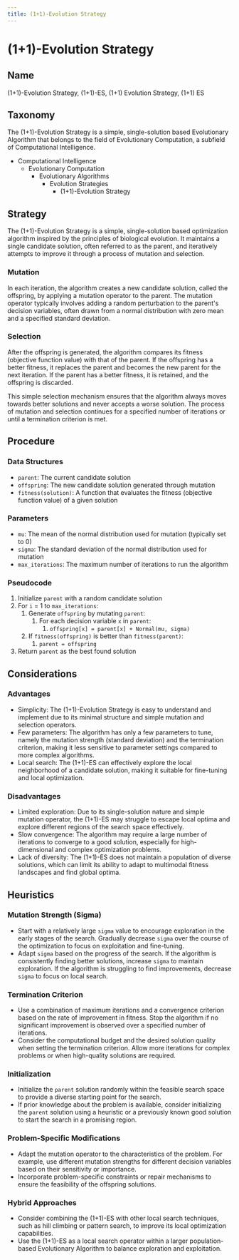 ```yaml
---
title: (1+1)-Evolution Strategy
---
```

# (1+1)-Evolution Strategy

## Name

(1+1)-Evolution Strategy, (1+1)-ES, (1+1) Evolution Strategy, (1+1) ES

## Taxonomy

The (1+1)-Evolution Strategy is a simple, single-solution based Evolutionary Algorithm that belongs to the field of Evolutionary Computation, a subfield of Computational Intelligence.

- Computational Intelligence
  - Evolutionary Computation
    - Evolutionary Algorithms
      - Evolution Strategies
        - (1+1)-Evolution Strategy

## Strategy

The (1+1)-Evolution Strategy is a simple, single-solution based optimization algorithm inspired by the principles of biological evolution. It maintains a single candidate solution, often referred to as the parent, and iteratively attempts to improve it through a process of mutation and selection.

### Mutation

In each iteration, the algorithm creates a new candidate solution, called the offspring, by applying a mutation operator to the parent. The mutation operator typically involves adding a random perturbation to the parent's decision variables, often drawn from a normal distribution with zero mean and a specified standard deviation.

### Selection

After the offspring is generated, the algorithm compares its fitness (objective function value) with that of the parent. If the offspring has a better fitness, it replaces the parent and becomes the new parent for the next iteration. If the parent has a better fitness, it is retained, and the offspring is discarded.

This simple selection mechanism ensures that the algorithm always moves towards better solutions and never accepts a worse solution. The process of mutation and selection continues for a specified number of iterations or until a termination criterion is met.

## Procedure

### Data Structures

- `parent`: The current candidate solution
- `offspring`: The new candidate solution generated through mutation
- `fitness(solution)`: A function that evaluates the fitness (objective function value) of a given solution

### Parameters

- `mu`: The mean of the normal distribution used for mutation (typically set to 0)
- `sigma`: The standard deviation of the normal distribution used for mutation
- `max_iterations`: The maximum number of iterations to run the algorithm

### Pseudocode

1. Initialize `parent` with a random candidate solution
2. For `i` = 1 to `max_iterations`:
   1. Generate `offspring` by mutating `parent`:
      1. For each decision variable `x` in `parent`:
         1. `offspring[x] = parent[x] + Normal(mu, sigma)`
   2. If `fitness(offspring)` is better than `fitness(parent)`:
      1. `parent = offspring`
3. Return `parent` as the best found solution

## Considerations

### Advantages

- Simplicity: The (1+1)-Evolution Strategy is easy to understand and implement due to its minimal structure and simple mutation and selection operators.
- Few parameters: The algorithm has only a few parameters to tune, namely the mutation strength (standard deviation) and the termination criterion, making it less sensitive to parameter settings compared to more complex algorithms.
- Local search: The (1+1)-ES can effectively explore the local neighborhood of a candidate solution, making it suitable for fine-tuning and local optimization.

### Disadvantages

- Limited exploration: Due to its single-solution nature and simple mutation operator, the (1+1)-ES may struggle to escape local optima and explore different regions of the search space effectively.
- Slow convergence: The algorithm may require a large number of iterations to converge to a good solution, especially for high-dimensional and complex optimization problems.
- Lack of diversity: The (1+1)-ES does not maintain a population of diverse solutions, which can limit its ability to adapt to multimodal fitness landscapes and find global optima.

## Heuristics

### Mutation Strength (Sigma)

- Start with a relatively large `sigma` value to encourage exploration in the early stages of the search. Gradually decrease `sigma` over the course of the optimization to focus on exploitation and fine-tuning.
- Adapt `sigma` based on the progress of the search. If the algorithm is consistently finding better solutions, increase `sigma` to maintain exploration. If the algorithm is struggling to find improvements, decrease `sigma` to focus on local search.

### Termination Criterion

- Use a combination of maximum iterations and a convergence criterion based on the rate of improvement in fitness. Stop the algorithm if no significant improvement is observed over a specified number of iterations.
- Consider the computational budget and the desired solution quality when setting the termination criterion. Allow more iterations for complex problems or when high-quality solutions are required.

### Initialization

- Initialize the `parent` solution randomly within the feasible search space to provide a diverse starting point for the search.
- If prior knowledge about the problem is available, consider initializing the `parent` solution using a heuristic or a previously known good solution to start the search in a promising region.

### Problem-Specific Modifications

- Adapt the mutation operator to the characteristics of the problem. For example, use different mutation strengths for different decision variables based on their sensitivity or importance.
- Incorporate problem-specific constraints or repair mechanisms to ensure the feasibility of the offspring solutions.

### Hybrid Approaches

- Consider combining the (1+1)-ES with other local search techniques, such as hill climbing or pattern search, to improve its local optimization capabilities.
- Use the (1+1)-ES as a local search operator within a larger population-based Evolutionary Algorithm to balance exploration and exploitation.

